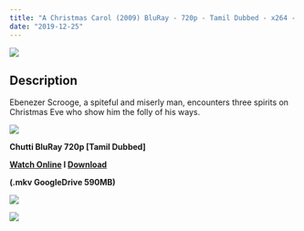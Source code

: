 ```yaml
---
title: "A Christmas Carol (2009) BluRay - 720p - Tamil Dubbed - x264 - 600MB"
date: "2019-12-25"
---
```


[![](https://1.bp.blogspot.com/-SWNWpFp1a2o/XgIvzePrg9I/AAAAAAAAA34/-M3OLyIX5ZIt1GMUVvgJQkapA4dkcW85gCEwYBhgL/s1600/a1b6e66f1376bdbf150319ff73b1cee4.jpg)](https://1.bp.blogspot.com/-SWNWpFp1a2o/XgIvzePrg9I/AAAAAAAAA34/-M3OLyIX5ZIt1GMUVvgJQkapA4dkcW85gCEwYBhgL/s1600/a1b6e66f1376bdbf150319ff73b1cee4.jpg)

## Description

Ebenezer Scrooge, a spiteful and miserly man, encounters three spirits on Christmas Eve who show him the folly of his ways.

[![](https://1.bp.blogspot.com/-fai1ZuUwnbA/XIjy2aT4irI/AAAAAAAAANw/WFW0YRK47_8GLAt3pPBSzBk0GJA6Mk5fgCPcBGAYYCw/s1600/torrborder.gif)](https://1.bp.blogspot.com/-fai1ZuUwnbA/XIjy2aT4irI/AAAAAAAAANw/WFW0YRK47_8GLAt3pPBSzBk0GJA6Mk5fgCPcBGAYYCw/s1600/torrborder.gif)

**Chutti BluRay 720p \[Tamil Dubbed\]**

**[Watch Online](https://drive.google.com/file/d/1xH1GTuDgGszclYe4-Zzn3wKrmrkaMWwf/view) I [Download](https://drive.google.com/file/d/1xH1GTuDgGszclYe4-Zzn3wKrmrkaMWwf/view)**

**(.mkv GoogleDrive 590MB)**

[![](https://1.bp.blogspot.com/-fai1ZuUwnbA/XIjy2aT4irI/AAAAAAAAANw/WFW0YRK47_8GLAt3pPBSzBk0GJA6Mk5fgCPcBGAYYCw/s1600/torrborder.gif)](https://1.bp.blogspot.com/-fai1ZuUwnbA/XIjy2aT4irI/AAAAAAAAANw/WFW0YRK47_8GLAt3pPBSzBk0GJA6Mk5fgCPcBGAYYCw/s1600/torrborder.gif)

[![](https://1.bp.blogspot.com/-fzQHoWdZR5c/XgIvylRJRXI/AAAAAAAAA3w/88JkhNk3v5UbUwFmhvkJorHaW9ECjfOLgCEwYBhgL/s320/Wishing-you-A-Merry-Christmas-2019-happy-new-year.png)](https://1.bp.blogspot.com/-fzQHoWdZR5c/XgIvylRJRXI/AAAAAAAAA3w/88JkhNk3v5UbUwFmhvkJorHaW9ECjfOLgCEwYBhgL/s1600/Wishing-you-A-Merry-Christmas-2019-happy-new-year.png)
